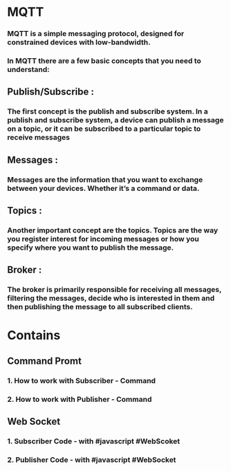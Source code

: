 # MQTT
### MQTT is a simple messaging protocol, designed for constrained devices with low-bandwidth.
### In MQTT there are a few basic concepts that you need to understand:

## Publish/Subscribe : 
### The first concept is the publish and subscribe system. In a publish and subscribe system, a device can publish a message on a topic, or it can be subscribed to a particular topic to receive messages

## Messages : 
### Messages are the information that you want to exchange between your devices. Whether it’s a command or data.

## Topics : 
### Another important concept are the topics. Topics are the way you register interest for incoming messages or how you specify where you want to publish the message.

## Broker : 
### The broker is primarily responsible for receiving all messages, filtering the messages, decide who is interested in them and then publishing the message to all subscribed clients.

# Contains 
## Command Promt
### 1. How to work with Subscriber - Command 
### 2. How to work with Publisher - Command 

## Web Socket
### 1. Subscriber Code - with #javascript #WebScoket
### 2. Publisher Code - with #javascript #WebSocket
